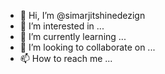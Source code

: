 - 👋 Hi, I’m @simarjitshinedezign
- 👀 I’m interested in ...
- 🌱 I’m currently learning ...
- 💞️ I’m looking to collaborate on ...
- 📫 How to reach me ...

<!---
simarjitshinedezign/simarjitshinedezign is a ✨ special ✨ repository because its `README.md` (this file) appears on your GitHub profile.
You can click the Preview link to take a look at your changes.
--->
